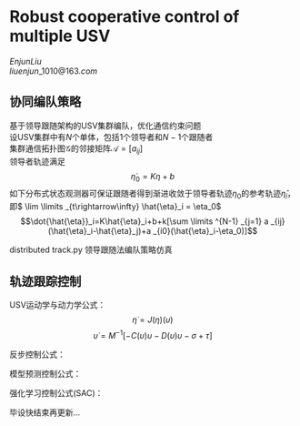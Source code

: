 # $`\textbf{Robust cooperative control of multiple USV}`$
$`EnjunLiu`$  
$`liuenjun\_1010@163.com`$  
## 协同编队策略  
基于领导跟随架构的$`\mathrm{USV}`$集群编队，优化通信约束问题  
设$`\mathrm{USV}`$集群中有$`N`$个单体，包括$`1`$个领导者和$`N-1`$个跟随者  
集群通信拓扑图$`\mathcal{G}`$的邻接矩阵$`\mathcal{A}=[a _{ij}]`$  
领导者轨迹满足  
$$\dot{\eta}_0=K\eta+b$$
如下分布式状态观测器可保证跟随者得到渐进收敛于领导者轨迹$`\eta_0`$的参考轨迹$`\hat{\eta}_i`$，即$` \lim \limits _{t\rightarrow\infty} \hat{\eta}_i = \eta_0`$  
$$\dot{\hat{\eta}}_i=K\hat{\eta}_i+b+k[\sum \limits ^{N-1} _{j=1} a _{ij} (\hat{\eta}_i-\hat{\eta}_j)+a _{i0}(\hat{\eta}_i-\eta_0)]$$  

distributed track.py 领导跟随法编队策略仿真  

## 轨迹跟踪控制  
USV运动学与动力学公式：  
$$\dot{\eta}=J(\eta)(\upsilon)$$
$$\dot{\upsilon}=M^{-1}[-C(\upsilon)\upsilon-D(\upsilon)\upsilon-\sigma+\tau]$$

反步控制公式：


模型预测控制公式：

强化学习控制公式(SAC)：

毕设快结束再更新...
